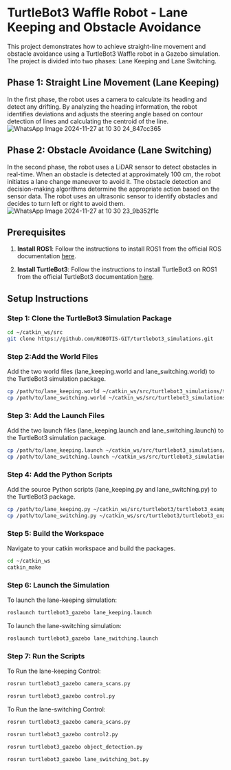 # TurtleBot3 Waffle Robot - Lane Keeping and Obstacle Avoidance

This project demonstrates how to achieve straight-line movement and obstacle avoidance using a TurtleBot3 Waffle robot in a Gazebo simulation. The project is divided into two phases: Lane Keeping and Lane Switching.

## Phase 1: Straight Line Movement (Lane Keeping)

In the first phase, the robot uses a camera to calculate its heading and detect any drifting. By analyzing the heading information, the robot identifies deviations and adjusts the steering angle based on contour detection of lines and calculating the centroid of the line.
![WhatsApp Image 2024-11-27 at 10 30 24_847cc365](https://github.com/user-attachments/assets/da497cc5-13cb-49db-864e-9795049ce9a9)

## Phase 2: Obstacle Avoidance (Lane Switching)

In the second phase, the robot uses a LiDAR sensor to detect obstacles in real-time. When an obstacle is detected at approximately 100 cm, the robot initiates a lane change maneuver to avoid it. The obstacle detection and decision-making algorithms determine the appropriate action based on the sensor data. The robot uses an ultrasonic sensor to identify obstacles and decides to turn left or right to avoid them.
![WhatsApp Image 2024-11-27 at 10 30 23_9b352f1c](https://github.com/user-attachments/assets/4baa2082-5237-48e4-b19e-42c757e2f47b)

## Prerequisites

1. **Install ROS1**: Follow the instructions to install ROS1 from the official ROS documentation [here](http://wiki.ros.org/noetic/Installation).

2. **Install TurtleBot3**: Follow the instructions to install TurtleBot3 on ROS1 from the official TurtleBot3 documentation [here](https://emanual.robotis.com/docs/en/platform/turtlebot3/quick-start/#pc-setup).

## Setup Instructions

### Step 1: Clone the TurtleBot3 Simulation Package

```bash
cd ~/catkin_ws/src
git clone https://github.com/ROBOTIS-GIT/turtlebot3_simulations.git
```
### Step 2:Add the World Files
Add the two world files (lane_keeping.world and lane_switching.world) to the TurtleBot3 simulation package.
```bash
cp /path/to/lane_keeping.world ~/catkin_ws/src/turtlebot3_simulations/turtlebot3_gazebo/worlds/
cp /path/to/lane_switching.world ~/catkin_ws/src/turtlebot3_simulations/turtlebot3_gazebo/worlds/
```

### Step 3: Add the Launch Files
Add the two launch files (lane_keeping.launch and lane_switching.launch) to the TurtleBot3 simulation package.
```bash
cp /path/to/lane_keeping.launch ~/catkin_ws/src/turtlebot3_simulations/turtlebot3_gazebo/launch/
cp /path/to/lane_switching.launch ~/catkin_ws/src/turtlebot3_simulations/turtlebot3_gazebo/launch/
```
### Step 4: Add the Python Scripts
Add the source Python scripts (lane_keeping.py and lane_switching.py) to the TurtleBot3 package.
```bash
cp /path/to/lane_keeping.py ~/catkin_ws/src/turtlebot3/turtlebot3_example/scripts/
cp /path/to/lane_switching.py ~/catkin_ws/src/turtlebot3/turtlebot3_example/scripts/
```
### Step 5: Build the Workspace
Navigate to your catkin workspace and build the packages.
```bash
cd ~/catkin_ws
catkin_make
```
### Step 6: Launch the Simulation
To launch the lane-keeping simulation:
```bash
roslaunch turtlebot3_gazebo lane_keeping.launch
```
To launch the lane-switching simulation:
```bash
roslaunch turtlebot3_gazebo lane_switching.launch
```
### Step 7: Run the Scripts
To Run the lane-keeping Control:
```bash
rosrun turtlebot3_gazebo camera_scans.py
```
```bash
rosrun turtlebot3_gazebo control.py
```
To Run the lane-switching Control:
```bash
rosrun turtlebot3_gazebo camera_scans.py
```
```bash
rosrun turtlebot3_gazebo control2.py
```
```bash
rosrun turtlebot3_gazebo object_detection.py
```
```bash
rosrun turtlebot3_gazebo lane_switching_bot.py
```
